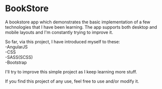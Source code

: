 BookStore
=========

A bookstore app which demonstrates the basic implementation of a few technologies that I have been learning. 
The app supports both desktop and mobile layouts and I'm constantly trying to improve it.

So far, via this project, I have introduced myself to these:
<br />-AngularJS
<br />-CSS
<br />-SASS(SCSS)
<br />-Bootstrap

I'll try to improve this simple project as I keep learning more stuff.

If you find this project of any use, feel free to use and/or modify it.
